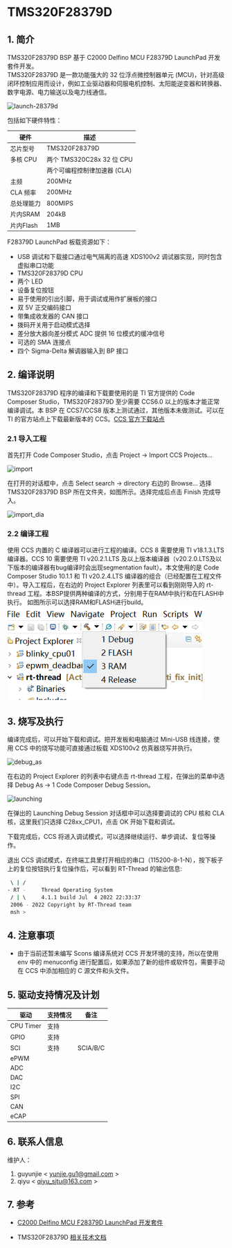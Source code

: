 # TMS320F28379D


## 1. 简介

TMS320F28379D BSP 基于 C2000 Delfino MCU F28379D LaunchPad 开发套件开发。   
TMS320F28379D 是一款功能强大的 32 位浮点微控制器单元 (MCU)，针对高级闭环控制应用而设计，例如工业驱动器和伺服电机控制、太阳能逆变器和转换器、数字电源、电力输送以及电力线通信。

![launch-28379d](figures/launch-28379d.png)

包括如下硬件特性：

| 硬件 | 描述 |
| -- | -- |
|芯片型号| TMS320F28379D |
|多核 CPU| 两个 TMS320C28x 32 位 CPU |
|| 两个可编程控制律加速器 (CLA) |
|主频| 200MHz |
|CLA 频率| 200MHz |
|总处理能力| 800MIPS |
|片内SRAM| 204kB |
|片内Flash| 1MB |

F28379D LaunchPad 板载资源如下：
* USB 调试和下载接口通过电气隔离的高速 XDS100v2 调试器实现，同时包含虚拟串口功能
* TMS320F28379D CPU
* 两个 LED
* 设备复位按钮
* 易于使用的引出引脚，用于调试或用作扩展板的接口
* 双 5V 正交编码接口
* 带集成收发器的 CAN 接口 
* 拨码开关用于启动模式选择
* 差分放大器向差分模式 ADC 提供 16 位模式的缓冲信号
* 可选的 SMA 连接点
* 四个 Sigma-Delta 解调器输入到 BP 接口

## 2. 编译说明
TMS320F28379D 程序的编译和下载要使用的是 TI 官方提供的 Code Composer Studio，TMS320F28379D 至少需要 CCS6.0 以上的版本才能正常编译调试。本 BSP 在 CCS7/CCS8 版本上测试通过，其他版本未做测试。可以在 TI 的官方站点上下载最新版本的 CCS。[CCS 官方下载站点][3]
### 2.1 导入工程
首先打开 Code Composer Studio，点击 Project -> Import CCS Projects...

![import](figures/import.png)

在打开的对话框中，点击 Select search -> directory 右边的 Browse... 选择 TMS320F28379D BSP 所在文件夹，如图所示。选择完成后点击 Finish 完成导入。

![import_dia](figures/import_dia.png)

### 2.2 编译工程
使用 CCS 内置的 C 编译器可以进行工程的编译。CCS 8 需要使用 TI v18.1.3.LTS 编译器。CCS 10 需要使用 TI v20.2.1.LTS 及以上版本编译器（v20.2.0.LTS及以下版本的编译器有bug编译时会出现segmentation fault）。本文使用的是 Code Composer Studio 10.1.1 和 TI v20.2.4.LTS 编译器的组合（已经配置在工程文件中）。导入工程后，在右边的 Project Explorer 列表里可以看到刚刚导入的 rt-thread 工程。本BSP提供两种编译的方式，分别用于在RAM中执行和在FLASH中执行。
如图所示可以选择RAM和FLASH进行build。
![](figures/build.png)
## 3. 烧写及执行

编译完成后，可以开始下载和调试。把开发板和电脑通过 Mini-USB 线连接，使用 CCS 中的烧写功能可直接通过板载 XDS100v2 仿真器烧写并执行。

![debug_as](figures/debug_as.png)

在右边的 Project Explorer 的列表中右键点击 rt-thread 工程，在弹出的菜单中选择 Debug As -> 1 Code Composer Debug Session。

![launching](figures/launching.png)

在弹出的 Launching Debug Session 对话框中可以选择要调试的 CPU 核和 CLA 核，这里我们只选择 C28xx_CPU1，点击 OK 开始下载和调试。

下载完成后，CCS 将进入调试模式，可以选择继续运行、单步调试、复位等操作。

退出 CCS 调试模式，在终端工具里打开相应的串口（115200-8-1-N），按下板子上的复位按钮执行复位操作后，可以看到 RT-Thread 的输出信息:
```bash
 \ | /
- RT -     Thread Operating System
 / | \     4.1.1 build Jul  4 2022 22:33:37
 2006 - 2022 Copyright by RT-Thread team
 msh >
 ```

## 4. 注意事项

* 由于当前还暂未编写 Scons 编译系统对 CCS 开发环境的支持，所以在使用 env 中的 menuconfig 进行配置后，如果添加了新的组件或软件包，需要手动在 CCS 中添加相应的 C 源文件和头文件。

## 5. 驱动支持情况及计划

| 驱动 | 支持情况  |  备注  |
| ------ | ----  | :------:  |
| CPU Timer | 支持 |  |
| GPIO | 支持 | |
| SCI | 支持 | SCIA/B/C |
| ePWM | | |
| ADC | | |
| DAC | | |
| I2C | | |
| SPI | | |
| CAN | | |
| eCAP | | |

## 6. 联系人信息

维护人：
1. guyunjie < yunjie.gu1@gmail.com >
2. qiyu < qiyu_sjtu@163.com >

## 7. 参考

* [C2000 Delfino MCU F28379D LaunchPad 开发套件][1]
* TMS320F28379D [相关技术文档][2]

  [1]: http://www.ti.com.cn/tool/cn/launchxl-f28379d
  [2]: http://www.ti.com.cn/product/cn/tms320f28379d/technicaldocuments
  [3]: http://processors.wiki.ti.com/index.php/Download_CCS#Download_the_latest_CCS
